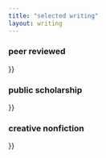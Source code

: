 ```yaml
---
title: "selected writing"
layout: writing
---
```


<h3 class="buffer">peer reviewed</h3
{{< pubs type="peer" >}}

<h3 class="buffer">public scholarship</h3
{{< pubs type="public" >}}

<h3 class="buffer">creative nonfiction</h3
{{< pubs type="cnf" >}}

<!-- My writing explores the complicated relationships between people and the places they inhabit. I'm working on a long essay—which has threatened to mutate, on more than one occasion, into a short book—about Tullah Hanley, an Egyptian-Hungarian exotic dancer who moved to the United States in the 1940s, married an Pennsylvanian oil tycoon, and became a *force majeure* in the world of modern art and literature. I am happy to tell you more about Tullah, especially if you'd like to pay me to write the rest of her story. -->
